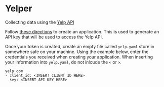 # Yelper

Collecting data using the [Yelp API](https://www.yelp.com/developers/documentation/v3)

Follow [these directions](https://www.yelp.com/developers/documentation/v3/authentication) to create an application.  This is used to generate an API key that will be used to access the Yelp API. 

Once your token is created, create an empty file called `yelp.yaml` store in somewhere safe on your machine. Using the example below, enter the credentials you received when creating your application. When inserting your information into `yelp.yaml`, do not inlcude the `<` or `>`.

```
yelp.com
- client_id: <INSERT CLIENT ID HERE>
  key: <INSERT API KEY HERE>
```
